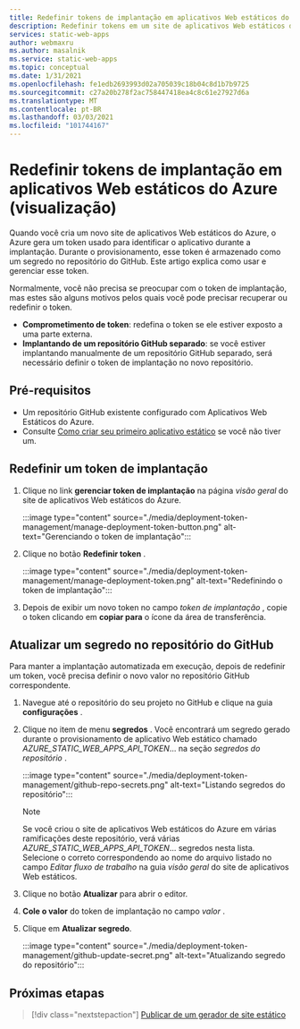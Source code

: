 ```yaml
---
title: Redefinir tokens de implantação em aplicativos Web estáticos do Azure (visualização)
description: Redefinir tokens em um site de aplicativos Web estáticos do Azure
services: static-web-apps
author: webmaxru
ms.author: masalnik
ms.service: static-web-apps
ms.topic: conceptual
ms.date: 1/31/2021
ms.openlocfilehash: fe1edb2693993d02a705039c18b04c8d1b7b9725
ms.sourcegitcommit: c27a20b278f2ac758447418ea4c8c61e27927d6a
ms.translationtype: MT
ms.contentlocale: pt-BR
ms.lasthandoff: 03/03/2021
ms.locfileid: "101744167"
---
```

# <a name="reset-deployment-tokens-in-azure-static-web-apps-preview"></a>Redefinir tokens de implantação em aplicativos Web estáticos do Azure (visualização)

Quando você cria um novo site de aplicativos Web estáticos do Azure, o Azure gera um token usado para identificar o aplicativo durante a implantação. Durante o provisionamento, esse token é armazenado como um segredo no repositório do GitHub. Este artigo explica como usar e gerenciar esse token.

Normalmente, você não precisa se preocupar com o token de implantação, mas estes são alguns motivos pelos quais você pode precisar recuperar ou redefinir o token.

* **Comprometimento de token**: redefina o token se ele estiver exposto a uma parte externa.
* **Implantando de um repositório GitHub separado**: se você estiver implantando manualmente de um repositório GitHub separado, será necessário definir o token de implantação no novo repositório.

## <a name="prerequisites"></a>Pré-requisitos

- Um repositório GitHub existente configurado com Aplicativos Web Estáticos do Azure.
- Consulte [Como criar seu primeiro aplicativo estático](getting-started.md) se você não tiver um.

## <a name="reset-a-deployment-token"></a>Redefinir um token de implantação

1. Clique no link **gerenciar token de implantação** na página _visão geral_ do site de aplicativos Web estáticos do Azure.

    :::image type="content" source="./media/deployment-token-management/manage-deployment-token-button.png" alt-text="Gerenciando o token de implantação":::

1. Clique no botão **Redefinir token** .

    :::image type="content" source="./media/deployment-token-management/manage-deployment-token.png" alt-text="Redefinindo o token de implantação":::

1. Depois de exibir um novo token no campo _token de implantação_ , copie o token clicando em **copiar para** o ícone da área de transferência.


## <a name="update-a-secret-in-the-github-repository"></a>Atualizar um segredo no repositório do GitHub

Para manter a implantação automatizada em execução, depois de redefinir um token, você precisa definir o novo valor no repositório GitHub correspondente.

1. Navegue até o repositório do seu projeto no GitHub e clique na guia **configurações** .
1. Clique no item de menu **segredos** . Você encontrará um segredo gerado durante o provisionamento de aplicativo Web estático chamado _AZURE_STATIC_WEB_APPS_API_TOKEN_... na seção _segredos do repositório_ .

    :::image type="content" source="./media/deployment-token-management/github-repo-secrets.png" alt-text="Listando segredos do repositório":::

    > [!NOTE]
    > Se você criou o site de aplicativos Web estáticos do Azure em várias ramificações deste repositório, verá várias _AZURE_STATIC_WEB_APPS_API_TOKEN_... segredos nesta lista. Selecione o correto correspondendo ao nome do arquivo listado no campo _Editar fluxo de trabalho_ na guia _visão geral_ do site de aplicativos Web estáticos.

1. Clique no botão **Atualizar** para abrir o editor.
1. **Cole o valor** do token de implantação no campo _valor_ .
1. Clique em **Atualizar segredo**.

    :::image type="content" source="./media/deployment-token-management/github-update-secret.png" alt-text="Atualizando segredo do repositório":::

## <a name="next-steps"></a>Próximas etapas

> [!div class="nextstepaction"]
> [Publicar de um gerador de site estático](publish-gatsby.md)
